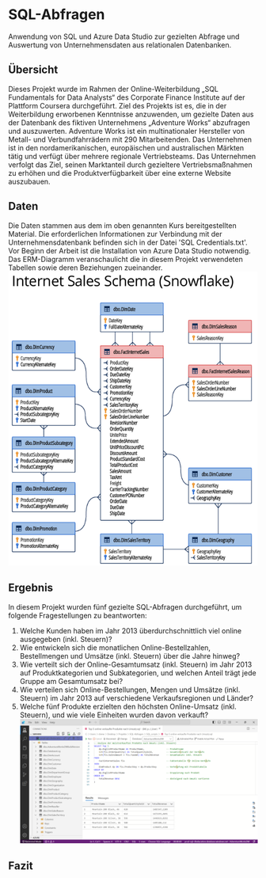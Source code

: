 # SQL-Abfragen
Anwendung von SQL und Azure Data Studio zur gezielten Abfrage und Auswertung von Unternehmensdaten aus relationalen Datenbanken.
## Übersicht
Dieses Projekt wurde im Rahmen der Online-Weiterbildung „SQL Fundamentals for Data Analysts“ des Corporate Finance Institute auf der Plattform Coursera durchgeführt. Ziel des Projekts ist es, die in der Weiterbildung erworbenen Kenntnisse anzuwenden, um gezielte Daten aus der Datenbank des fiktiven Unternehmens „Adventure Works“ abzufragen und auszuwerten. Adventure Works ist ein multinationaler Hersteller von Metall- und Verbundfahrrädern mit 290 Mitarbeitenden. Das Unternehmen ist in den nordamerikanischen, europäischen und australischen Märkten tätig und verfügt über mehrere regionale Vertriebsteams. Das Unternehmen verfolgt das Ziel, seinen Marktanteil durch gezieltere Vertriebsmaßnahmen zu erhöhen und die Produktverfügbarkeit über eine externe Website auszubauen.
 
## Daten 
Die Daten stammen aus dem im oben genannten Kurs bereitgestellten Material. Die erforderlichen Informationen zur Verbindung mit der Unternehmensdatenbank befinden sich in der Datei 'SQL Credentials.txt'. Vor Beginn der Arbeit ist die Installation von Azure Data Studio notwendig. Das ERM-Diagramm veranschaulicht die in diesem Projekt verwendeten Tabellen sowie deren Beziehungen zueinander.
![alt text](image.png)
## Ergebnis
In diesem Projekt wurden fünf gezielte SQL-Abfragen durchgeführt, um folgende Fragestellungen zu beantworten:

1. Welche Kunden haben im Jahr 2013 überdurchschnittlich viel online ausgegeben (inkl. Steuern)? 
2. Wie entwickeln sich die monatlichen Online-Bestellzahlen, Bestellmengen und Umsätze (inkl. Steuern) über die Jahre hinweg? 
3. Wie verteilt sich der Online-Gesamtumsatz (inkl. Steuern) im Jahr 2013 auf Produktkategorien und Subkategorien, und welchen Anteil trägt jede Gruppe am Gesamtumsatz bei? 
4. Wie verteilen sich Online-Bestellungen, Mengen und Umsätze (inkl. Steuern) im Jahr 2013 auf verschiedene Verkaufsregionen und Länder?  
5. Welche fünf Produkte erzielten den höchsten Online-Umsatz (inkl. Steuern), und wie viele Einheiten wurden davon verkauft?
![alt text](image-1.png)



## Fazit
